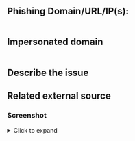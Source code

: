 ## Phishing Domain/URL/IP(s):
<!-- Required. Use Back ticks. -->
```

```


## Impersonated domain
<!-- Required. Use Back ticks. -->
```

```

## Describe the issue
<!-- Be as clear as possible: nobody can read your mind, and nobody is looking at your issue over your shoulder. -->


## Related external source
<!-- If you have found your information in another fora, please paste link here. One link per line. -->


### Screenshot
<!-- If you feel a screenshot can say more than 1000 hard drives, do please feel free to add it here

**TIP**: Place your mouse on the line just above the `</details>` 
and paste your screenshot and make sure that there is at least one
line spacing before and after the image code line. The tip will add"
one line after the paste :wink: -->

<details><summary>Click to expand</summary>


</details>
